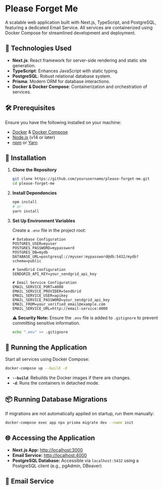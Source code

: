 # Please Forget Me

A scalable web application built with Next.js, TypeScript, and PostgreSQL, featuring a dedicated Email Service. All services are containerized using Docker Compose for streamlined development and deployment.

## 🚀 Technologies Used

- **Next.js**: React framework for server-side rendering and static site generation.
- **TypeScript**: Enhances JavaScript with static typing.
- **PostgreSQL**: Robust relational database system.
- **Prisma**: Modern ORM for database interactions.
- **Docker & Docker Compose**: Containerization and orchestration of services.

## 🛠 Prerequisites

Ensure you have the following installed on your machine:

- [Docker](https://www.docker.com/get-started) & [Docker Compose](https://docs.docker.com/compose/install/)
- [Node.js](https://nodejs.org/en/download/) (v14 or later)
- [npm](https://www.npmjs.com/get-npm) or [Yarn](https://yarnpkg.com/getting-started/install)

## 🔧 Installation

1. **Clone the Repository**

   ```bash
   git clone https://github.com/yourusername/please-forget-me.git
   cd please-forget-me
   ```

2. **Install Dependencies**

   ```bash
   npm install
   # or
   yarn install
   ```

3. **Set Up Environment Variables**

   Create a `.env` file in the project root:

   ```dotenv
   # Database Configuration
   POSTGRES_USER=myuser
   POSTGRES_PASSWORD=mypassword
   POSTGRES_DB=mydb
   DATABASE_URL=postgresql://myuser:mypassword@db:5432/mydb?schema=public

   # SendGrid Configuration
   SENDGRID_API_KEY=your_sendgrid_api_key

   # Email Service Configuration
   EMAIL_SERVICE_PORT=4000
   EMAIL_SERVICE_PROVIDER=SendGrid
   EMAIL_SERVICE_USER=apikey
   EMAIL_SERVICE_PASSWORD=your_sendgrid_api_key
   EMAIL_FROM=your_verified_email@example.com
   EMAIL_SERVICE_URL=http://email-service:4000
   ```

   **⚠️ Security Note:** Ensure the `.env` file is added to `.gitignore` to prevent committing sensitive information.

   ```bash
   echo ".env" >> .gitignore
   ```

## 🐳 Running the Application

Start all services using Docker Compose:

```bash
docker-compose up --build -d
```

- **`--build`**: Rebuilds the Docker images if there are changes.
- **`-d`**: Runs the containers in detached mode.

## 📦 Running Database Migrations

If migrations are not automatically applied on startup, run them manually:

```bash
docker-compose exec app npx prisma migrate dev --name init
```

## 🌐 Accessing the Application

- **Next.js App:** [http://localhost:3000](http://localhost:3000)
- **Email Service:** [http://localhost:4000](http://localhost:4000)
- **PostgreSQL Database:** Accessible via `localhost:5432` using a PostgreSQL client (e.g., pgAdmin, DBeaver)

## 📧 Email Service

